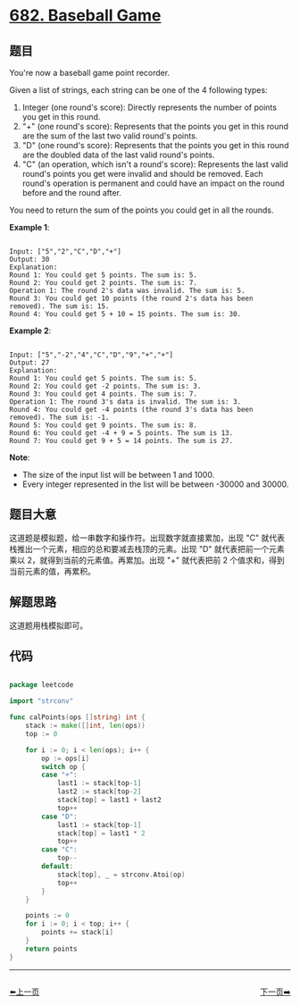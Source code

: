 # [682. Baseball Game](https://leetcode.com/problems/baseball-game/)

## 题目

You're now a baseball game point recorder.

Given a list of strings, each string can be one of the 4 following types:

1. Integer (one round's score): Directly represents the number of points you get in this round.
2. "+" (one round's score): Represents that the points you get in this round are the sum of the last two valid round's points.
3. "D" (one round's score): Represents that the points you get in this round are the doubled data of the last valid round's points.
4. "C" (an operation, which isn't a round's score): Represents the last valid round's points you get were invalid and should be removed.
Each round's operation is permanent and could have an impact on the round before and the round after.

You need to return the sum of the points you could get in all the rounds.

**Example 1**:

```

Input: ["5","2","C","D","+"]
Output: 30
Explanation: 
Round 1: You could get 5 points. The sum is: 5.
Round 2: You could get 2 points. The sum is: 7.
Operation 1: The round 2's data was invalid. The sum is: 5.  
Round 3: You could get 10 points (the round 2's data has been removed). The sum is: 15.
Round 4: You could get 5 + 10 = 15 points. The sum is: 30.

```

**Example 2**:

```

Input: ["5","-2","4","C","D","9","+","+"]
Output: 27
Explanation: 
Round 1: You could get 5 points. The sum is: 5.
Round 2: You could get -2 points. The sum is: 3.
Round 3: You could get 4 points. The sum is: 7.
Operation 1: The round 3's data is invalid. The sum is: 3.  
Round 4: You could get -4 points (the round 3's data has been removed). The sum is: -1.
Round 5: You could get 9 points. The sum is: 8.
Round 6: You could get -4 + 9 = 5 points. The sum is 13.
Round 7: You could get 9 + 5 = 14 points. The sum is 27.

```

**Note**:     

- The size of the input list will be between 1 and 1000.
- Every integer represented in the list will be between -30000 and 30000.

## 题目大意

这道题是模拟题，给一串数字和操作符。出现数字就直接累加，出现 "C" 就代表栈推出一个元素，相应的总和要减去栈顶的元素。出现 "D" 就代表把前一个元素乘以 2，就得到当前的元素值。再累加。出现 "+" 就代表把前 2 个值求和，得到当前元素的值，再累积。

## 解题思路

这道题用栈模拟即可。





## 代码

```go

package leetcode

import "strconv"

func calPoints(ops []string) int {
	stack := make([]int, len(ops))
	top := 0

	for i := 0; i < len(ops); i++ {
		op := ops[i]
		switch op {
		case "+":
			last1 := stack[top-1]
			last2 := stack[top-2]
			stack[top] = last1 + last2
			top++
		case "D":
			last1 := stack[top-1]
			stack[top] = last1 * 2
			top++
		case "C":
			top--
		default:
			stack[top], _ = strconv.Atoi(op)
			top++
		}
	}

	points := 0
	for i := 0; i < top; i++ {
		points += stack[i]
	}
	return points
}

```


----------------------------------------------
<div style="display: flex;justify-content: space-between;align-items: center;">
<p><a href="https://books.halfrost.com/leetcode/ChapterFour/0600~0699/0677.Map-Sum-Pairs/">⬅️上一页</a></p>
<p><a href="https://books.halfrost.com/leetcode/ChapterFour/0600~0699/0684.Redundant-Connection/">下一页➡️</a></p>
</div>
